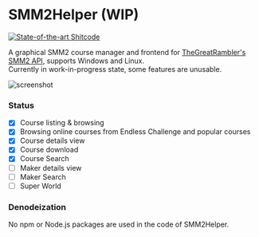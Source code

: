 # SMM2Helper (WIP)

[![State-of-the-art Shitcode](https://img.shields.io/static/v1?label=State-of-the-art&message=Shitcode&color=7B5804)](https://github.com/trekhleb/state-of-the-art-shitcode)

A graphical SMM2 course manager and frontend for [TheGreatRambler's SMM2 API](https://github.com/TheGreatRambler/MariOver), supports Windows and Linux.   
Currently in work-in-progress state, some features are unusable.

![screenshot](https://imgsrc.baidu.com/super/pic/item/4e4a20a4462309f77dd992d7370e0cf3d6cad645.jpg)

### Status
- [x] Course listing & browsing
- [x] Browsing online courses from Endless Challenge and popular courses
- [x] Course details view
- [x] Course download
- [x] Course Search
- [ ] Maker details view
- [ ] Maker Search
- [ ] Super World 

### Denodeization
No npm or Node.js packages are used in the code of SMM2Helper.